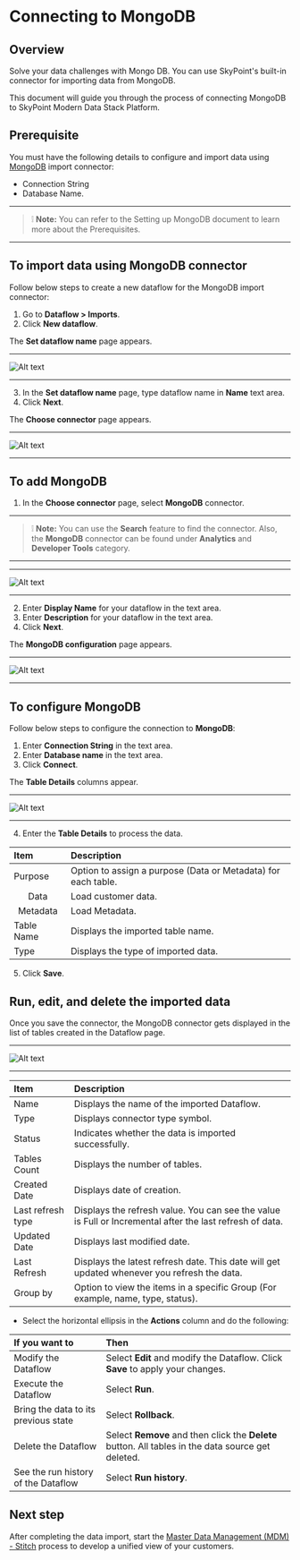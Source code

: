 # Connecting to MongoDB
## Overview

Solve your data challenges with Mongo DB. You can use SkyPoint's built-in connector for importing data from MongoDB. 

This document will guide you through the process of connecting MongoDB to SkyPoint Modern Data Stack Platform.

## Prerequisite

You must have the following details to configure and import data using [MongoDB](https://www.mongodb.com/) import connector:

- Connection String
- Database Name.

---

>  :grey_exclamation: **Note:** You can refer to the Setting up MongoDB document to learn more about the Prerequisites.

---

## To import data using MongoDB connector

Follow below steps to create a new dataflow for the MongoDB import connector:

1. Go to **Dataflow > Imports**.
2. Click **New dataflow**.

The **Set dataflow name** page appears.

---

![Alt text](/doc_snippets/MongoDB_Dataflowname.png)

---

3. In the **Set dataflow name** page, type dataflow name in **Name** text area.
4. Click **Next**.

The **Choose connector** page appears.

---

![Alt text](/doc_snippets/MongoDB_Chooseconnector.png)

---

## To add MongoDB

1. In the **Choose connector** page, select **MongoDB** connector.

---

>  :grey_exclamation: **Note:** You can use the **Search** feature to find the connector. Also, the **MongoDB** connector can be found under **Analytics** and **Developer Tools** category.

---

---

![Alt text](/doc_snippets/MongoDB_Configuration1.png)

---

2. Enter **Display Name** for your dataflow in the text area.
3. Enter **Description** for your dataflow in the text area.
4. Click **Next**.

The **MongoDB configuration** page appears.

---

![Alt text](/doc_snippets/MongoDB_Configuration2.png)

---

## To configure MongoDB

Follow below steps to configure the connection to **MongoDB**:

1. Enter **Connection String** in the text area.
2. Enter **Database name** in the text area.
3. Click **Connect**.

The **Table Details** columns appear.

---

![Alt text](/doc_snippets/MongoDB_Tableoutput.png)

---

4. Enter the **Table Details** to process the data.

|Item|Description|
|:-|:-|
|Purpose|Option to assign a purpose (Data or Metadata) for each table.|
|<Center>Data</Center>|Load customer data.|
|<Center>Metadata</Center>|Load Metadata.|
|Table Name|Displays the imported table name.|
|Type|Displays the type of imported data.|

5. Click **Save**.

## Run, edit, and delete the imported data

Once you save the connector, the MongoDB connector gets displayed in the list of tables created in the Dataflow page.

---

![Alt text](/doc_snippets/MongoDB_Output.png)

---

|Item|Description|
|:-|:-|
|Name|Displays the name of the imported Dataflow.|
|Type|Displays connector type symbol.|
|Status|Indicates whether the data is imported successfully.|
|Tables Count|Displays the number of tables.|
|Created Date|Displays date of creation.|
|Last refresh type|Displays the refresh value. You can see the value is Full or Incremental after the last refresh of data.|
|Updated Date|Displays last modified date.|
|Last Refresh|Displays the latest refresh date. This date will get updated whenever you refresh the data.|
|Group by|Option to view the items in a specific Group (For example, name, type, status).|

- Select the horizontal ellipsis in the **Actions** column and do the following:

|If you want to|Then|
|:-|:-|
|Modify the Dataflow|Select **Edit** and modify the Dataflow. Click **Save** to apply your changes.|
|Execute the Dataflow|Select **Run**.|
|Bring the data to its previous state|Select **Rollback**.|
|Delete the Dataflow|Select **Remove** and then click the **Delete** button. All tables in the data source get deleted.|
|See the run history of the Dataflow|Select **Run history**.|

## Next step

After completing the data import, start the [Master Data Management (MDM) - Stitch](https://skypointcdpdocs.z22.web.core.windows.net/docs/stitch.html) process to develop a unified view of your customers. 




